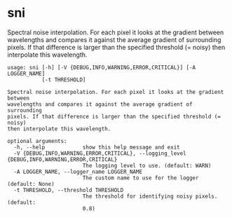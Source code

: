 # sni

Spectral noise interpolation. For each pixel it looks at the gradient between wavelengths and compares it against the average gradient of surrounding pixels. If that difference is larger than the specified threshold (= noisy) then interpolate this wavelength.

```
usage: sni [-h] [-V {DEBUG,INFO,WARNING,ERROR,CRITICAL}] [-A LOGGER_NAME]
           [-t THRESHOLD]

Spectral noise interpolation. For each pixel it looks at the gradient between
wavelengths and compares it against the average gradient of surrounding
pixels. If that difference is larger than the specified threshold (= noisy)
then interpolate this wavelength.

optional arguments:
  -h, --help            show this help message and exit
  -V {DEBUG,INFO,WARNING,ERROR,CRITICAL}, --logging_level {DEBUG,INFO,WARNING,ERROR,CRITICAL}
                        The logging level to use. (default: WARN)
  -A LOGGER_NAME, --logger_name LOGGER_NAME
                        The custom name to use for the logger (default: None)
  -t THRESHOLD, --threshold THRESHOLD
                        The threshold for identifying noisy pixels. (default:
                        0.8)
```

